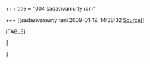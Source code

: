 +++
title = "004 sadasivamurty rani"

+++
[[sadasivamurty rani	2009-01-19, 14:38:32 [Source](https://groups.google.com/g/bvparishat/c/-nOBNz--hSQ)]]



[TABLE]





